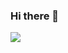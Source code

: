 ### Hi there 👋

<a href = "https://streetlamplee.github.io/" target="_blank"><img src = "https://img.shields.io/badge/BLOG-7FFFD4?style=flat-square&logo=GitHub&logoColor=000000"/></a>

<!--
**streetlamplee/streetlamplee** is a ✨ _special_ ✨ repository because its `README.md` (this file) appears on your GitHub profile.

Here are some ideas to get you started:

- 🔭 I’m currently working on ...
- 🌱 I’m currently learning ...
- 👯 I’m looking to collaborate on ...
- 🤔 I’m looking for help with ...
- 💬 Ask me about ...
- 📫 How to reach me: ...
- 😄 Pronouns: ...
- ⚡ Fun fact: ...
-->
